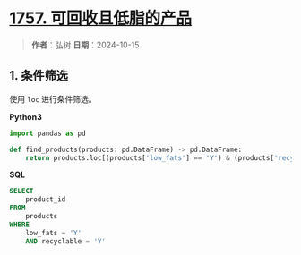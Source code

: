 # [1757. 可回收且低脂的产品](https://leetcode.cn/problems/recyclable-and-low-fat-products/description/)

> **作者**：弘树
> **日期**：2024-10-15

## 1. 条件筛选

使用 `loc` 进行条件筛选。

**Python3**

```python
import pandas as pd

def find_products(products: pd.DataFrame) -> pd.DataFrame:
    return products.loc[(products['low_fats'] == 'Y') & (products['recyclable'] == 'Y'), ['product_id']]
```

**SQL**

```sql
SELECT
    product_id
FROM
    products
WHERE
    low_fats = 'Y'
    AND recyclable = 'Y'
```